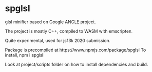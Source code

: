 # spglsl

glsl minifier based on Google ANGLE project.

The project is mostly C++, compiled to WASM with emscripten.

Quite experimental, used for js13k 2020 submission.

Package is precompiled at https://www.npmjs.com/package/spglsl
To install, npm i spglsl

Look at project/scripts folder on how to install dependencies and build.

